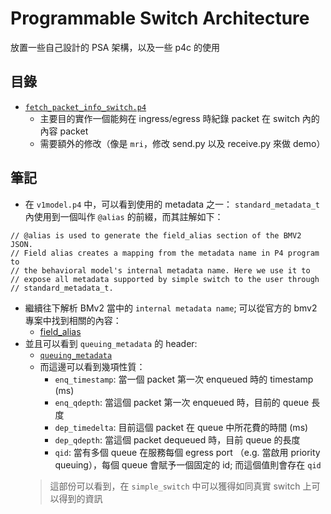 # Programmable Switch Architecture

放置一些自己設計的 PSA 架構，以及一些 p4c 的使用

## 目錄

* [`fetch_packet_info_switch.p4`]()
    * 主要目的實作一個能夠在 ingress/egress 時紀錄 packet 在 switch 內的內容 packet
    * 需要額外的修改（像是 `mri`，修改 send.py 以及 receive.py 來做 demo） 

## 筆記

* 在 `v1model.p4` 中，可以看到使用的 metadata 之一： `standard_metadata_t` 內使用到一個叫作 `@alias` 的前綴，而其註解如下：

```
// @alias is used to generate the field_alias section of the BMV2 JSON.
// Field alias creates a mapping from the metadata name in P4 program to
// the behavioral model's internal metadata name. Here we use it to
// expose all metadata supported by simple switch to the user through
// standard_metadata_t.
```

* 繼續往下解析 BMv2 當中的 `internal metadata name`; 可以從官方的 bmv2 專案中找到相關的內容：
    * [field_alias](https://github.com/p4lang/behavioral-model/blob/master/docs/JSON_format.md#field_aliases)
* 並且可以看到 `queuing_metadata` 的 header:
    * [`queuing_metadata`](https://github.com/p4lang/behavioral-model/blob/master/docs/simple_switch.md#queueing_metadata-header)
    * 而這邊可以看到幾項性質：
        * `enq_timestamp`: 當一個 packet 第一次 enqueued 時的 timestamp (ms)
        * `enq_qdepth`: 當這個 packet 第一次 enqueued 時，目前的 queue 長度
        * `dep_timedelta`: 目前這個 packet 在 queue 中所花費的時間 (ms)
        * `dep_qdepth`: 當這個 packet dequeued 時，目前 queue 的長度
        * `qid`: 當有多個 queue 在服務每個 egress port （e.g. 當啟用 priority queuing），每個 queue 會賦予一個固定的 id; 而這個值則會存在 `qid`
    > 這部份可以看到，在 `simple_switch` 中可以獲得如同真實 switch 上可以得到的資訊